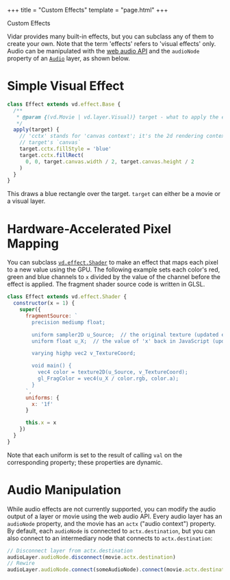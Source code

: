 +++
title = "Custom Effects"
template = "page.html"
+++

<div class="heading-text">Custom Effects</div>

Vidar provides many built-in effects, but you can subclass any of them to create
your own. Note that the term 'effects' refers to 'visual effects' only. Audio
can be manipulated with the [web audio API] and the `audioNode` property of an
[`Audio`] layer, as shown below.

# Simple Visual Effect

```js
class Effect extends vd.effect.Base {
  /**
   * @param {(vd.Movie | vd.layer.Visual)} target - what to apply the effect to
   */
  apply(target) {
    // 'cctx' stands for 'canvas context'; it's the 2d rendering context of the
    // target's `canvas`
    target.cctx.fillStyle = 'blue'
    target.cctx.fillRect(
      0, 0, target.canvas.width / 2, target.canvas.height / 2
    )
  }
}
```

This draws a blue rectangle over the target. `target` can either be a movie or
a visual layer.

# Hardware-Accelerated Pixel Mapping

You can subclass [`vd.effect.Shader`](../api/classes/effect.shader.html) to make
an effect that maps each pixel to a new value using the GPU. The following
example sets each color's red, green and blue channels to `x` divided by the
value of the channel before the effect is applied. The fragment shader source
code is written in GLSL.

```js
class Effect extends vd.effect.Shader {
  constructor(x = 1) {
    super({
      fragmentSource: `
        precision mediump float;

        uniform sampler2D u_Source;  // the original texture (updated every frame)
        uniform float u_X;  // the value of 'x' back in JavaScript (updated every frame)

        varying highp vec2 v_TextureCoord;

        void main() {
          vec4 color = texture2D(u_Source, v_TextureCoord);
          gl_FragColor = vec4(u_X / color.rgb, color.a);
        }
      `,
      uniforms: {
        x: '1f'
      }

      this.x = x
    })
  }
}
```

Note that each uniform is set to the result of calling `val` on the
corresponding property; these properties are dynamic.

# Audio Manipulation

While audio effects are not currently supported, you can modify the audio output
of a layer or movie using the web audio API. Every audio layer has an
`audioNode` property, and the movie has an `actx` ("audio context") property. By
default, each `audioNode` is connected to `actx.destination`, but you can also connect to an
intermediary node that connects to `actx.destination`:

```js
// Disconnect layer from actx.destination
audioLayer.audioNode.disconnect(movie.actx.destination)
// Rewire
audioLayer.audioNode.connect(someAudioNode).connect(movie.actx.destination)
```

[web audio API]: https://developer.mozilla.org/en-US/docs/Web/API/Web_Audio_API
[`Audio`]: ../api/classes/layer.audio.html
